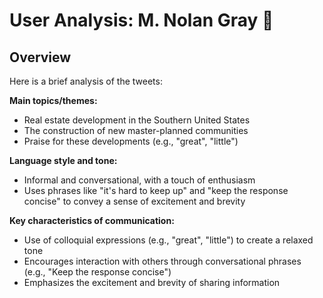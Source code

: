 # User Analysis: M. Nolan Gray 🥑

## Overview

Here is a brief analysis of the tweets:

**Main topics/themes:**

* Real estate development in the Southern United States
* The construction of new master-planned communities
* Praise for these developments (e.g., "great", "little")

**Language style and tone:**

* Informal and conversational, with a touch of enthusiasm
* Uses phrases like "it's hard to keep up" and "keep the response concise" to convey a sense of excitement and brevity

**Key characteristics of communication:**

* Use of colloquial expressions (e.g., "great", "little") to create a relaxed tone
* Encourages interaction with others through conversational phrases (e.g., "Keep the response concise")
* Emphasizes the excitement and brevity of sharing information